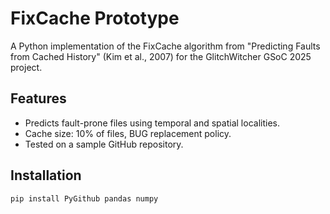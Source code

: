 # FixCache Prototype
A Python implementation of the FixCache algorithm from "Predicting Faults from Cached History" (Kim et al., 2007) for the GlitchWitcher GSoC 2025 project.

## Features
- Predicts fault-prone files using temporal and spatial localities.
- Cache size: 10% of files, BUG replacement policy.
- Tested on a sample GitHub repository.

## Installation
```bash
pip install PyGithub pandas numpy